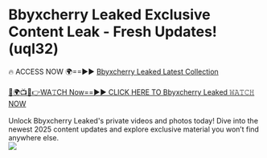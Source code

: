 # Bbyxcherry Leaked Exclusive Content Leak - Fresh Updates! (uql32)

🔥 ACCESS NOW 🌍==►► <a href="https://tinyurl.com/kvy9nzfs" rel="nofollow">Bbyxcherry Leaked Latest Collection</a>
<br><br>
[🔴🌍📺📱👉WA𝚃CH Now==►► CLICK HERE TO Bbyxcherry Leaked 𝚆𝙰𝚃𝙲𝙷 NOW](https://tinyurl.com/kvy9nzfs)
<br><br>
Unlock Bbyxcherry Leaked's private videos and photos today! Dive into the newest 2025 content updates and explore exclusive material you won’t find anywhere else.
<br>
<a href="https://tinyurl.com/kvy9nzfs" rel="nofollow" data-target="animated-image.originalLink"><img src="https://camo.githubusercontent.com/8a4f000d20f83aca3bf7ec5f350d767afa0574a8a352519fd8cfa583a6f93a33/68747470733a2f2f692e696d6775722e636f6d2f644a486b345a712e676966" data-canonical-src="https://i.imgur.com/dJHk4Zq.gif" style="max-width: 100%; display: inline-block;" data-target="animated-image.originalImage"></a>
<br>
